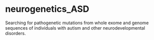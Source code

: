 # neurogenetics_ASD

Searching for pathogenetic mutations from whole exome and genome sequences of individuals with autism and other 
neurodevelopmental disorders.


